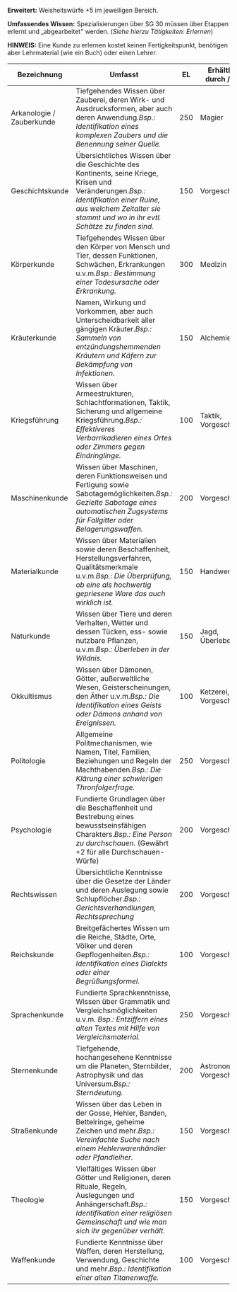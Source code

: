 **Erweitert:** Weisheitswürfe +5 im jeweiligen Bereich.

**Umfassendes Wissen:** Spezialisierungen über SG 30 müssen über Etappen erlernt und „abgearbeitet&quot; werden. (_Siehe hierzu Tätigkeiten: Erlernen_)

**HINWEIS:** Eine Kunde zu erlernen kostet keinen Fertigkeitspunkt, benötigen aber Lehrmaterial (wie ein Buch) oder einen Lehrer.

| **Bezeichnung** | **Umfasst** | **EL** | **Erhältlich durch / mit** |
| --- | --- | --- | --- |
| Arkanologie / Zauberkunde | Tiefgehendes Wissen über Zauberei, deren Wirk- und Ausdrucksformen, aber auch deren Anwendung._Bsp.: Identifikation eines komplexen Zaubers und die Benennung seiner Quelle._ | 250 | Magier |
| Geschichtskunde | Übersichtliches Wissen über die Geschichte des Kontinents, seine Kriege, Krisen und Veränderungen._Bsp.: Identifikation einer Ruine, aus welchem Zeitalter sie stammt und wo in ihr evtl. Schätze zu finden sind._ | 150 | Vorgeschichte |
| Körperkunde | Tiefgehendes Wissen über den Körper von Mensch und Tier, dessen Funktionen, Schwächen, Erkrankungen u.v.m._Bsp.: Bestimmung einer Todesursache oder Erkrankung._ | 300 | Medizin |
| Kräuterkunde | Namen, Wirkung und Vorkommen, aber auch Unterscheidbarkeit aller gängigen Kräuter._Bsp.: Sammeln von entzündungshemmenden Kräutern und Käfern zur Bekämpfung von Infektionen._ | 150 | Alchemie |
| Kriegsführung | Wissen über Armeestrukturen, Schlachtformationen, Taktik, Sicherung und allgemeine Kriegsführung._Bsp.: Effektiveres Verbarrikadieren eines Ortes oder Zimmers gegen Eindringlinge._ | 100 | Taktik, Vorgeschichte |
| Maschinenkunde | Wissen über Maschinen, deren Funktionsweisen und Fertigung sowie Sabotagemöglichkeiten._Bsp.: Gezielte Sabotage eines automatischen Zugsystems für Fallgitter oder Belagerungswaffen._ | 200 | Vorgeschichte |
| Materialkunde | Wissen über Materialien sowie deren Beschaffenheit, Herstellungsverfahren, Qualitätsmerkmale u.v.m._Bsp.: Die Überprüfung, ob eine als hochwertig gepriesene Ware das auch wirklich ist._ | 150 | Handwerk |
| Naturkunde | Wissen über Tiere und deren Verhalten, Wetter und dessen Tücken, ess- sowie nutzbare Pflanzen, u.v.m._Bsp.: Überleben in der Wildnis._ | 150 | Jagd, Überleben |
| Okkultismus | Wissen über Dämonen, Götter, außerweltliche Wesen, Geisterscheinungen, den Äther u.v.m._Bsp.: Die Identifikation eines Geists oder Dämons anhand von Ereignissen._ | 100 | Ketzerei, Vorgeschichte |
| Politologie | Allgemeine Politmechanismen, wie Namen, Titel, Familien, Beziehungen und Regeln der Machthabenden._Bsp.: Die Klärung einer schwierigen Thronfolgerfrage._ | 250 | Vorgeschichte |
| Psychologie | Fundierte Grundlagen über die Beschaffenheit und Bestrebung eines bewusstseinsfähigen Charakters._Bsp.: Eine Person zu durchschauen._ (Gewährt +2 für alle Durchschauen-Würfe) | 200 | Vorgeschichte |
| Rechtswissen | Übersichtliche Kenntnisse über die Gesetze der Länder und deren Auslegung sowie Schlupflöcher._Bsp.: Gerichtsverhandlungen, Rechtssprechung_ | 200 | Vorgeschichte |
| Reichskunde | Breitgefächertes Wissen um die Reiche, Städte, Orte, Völker und deren Gepflogenheiten._Bsp.: Identifikation eines Dialekts oder einer Begrüßungsformel._ | 100 | Vorgeschichte |
| Sprachenkunde | Fundierte Sprachkenntnisse, Wissen über Grammatik und Vergleichsmöglichkeiten u.v.m. _Bsp.: Entziffern eines alten Textes mit Hilfe von Vergleichsmaterial._ | 250 | Vorgeschichte |
| Sternenkunde | Tiefgehende, hochangesehene Kenntnisse um die Planeten, Sternbilder, Astrophysik und das Universum._Bsp.: Sterndeutung._ | 200 | Astronomie, Vorgeschichte |
| Straßenkunde | Wissen über das Leben in der Gosse, Hehler, Banden, Bettelringe, geheime Zeichen und mehr._Bsp.: Vereinfachte Suche nach einem Hehlerwarenhändler oder Pfandleiher._ | 150 | Vorgeschichte |
| Theologie | Vielfältiges Wissen über Götter und Religionen, deren Rituale, Regeln, Auslegungen und Anhängerschaft._Bsp.: Identifikation einer religiösen Gemeinschaft und wie man sich ihr gegenüber verhält._ | 150 | Vorgeschichte |
| Waffenkunde | Fundierte Kenntnisse über Waffen, deren Herstellung, Verwendung, Geschichte und mehr._Bsp.: Identifikation einer alten Titanenwaffe._ | 100 | Vorgeschichte |

